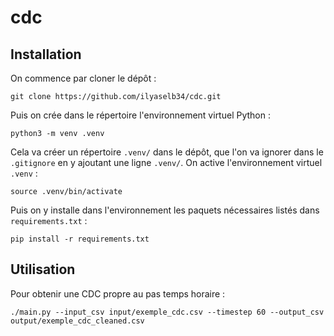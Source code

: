 # cdc

## Installation

On commence par cloner le dépôt :

```shell
git clone https://github.com/ilyaselb34/cdc.git
```

Puis on crée dans le répertoire l'environnement virtuel Python :

```shell
python3 -m venv .venv
```

Cela va créer un répertoire `.venv/` dans le dépôt, que l'on va ignorer dans le `.gitignore` en y ajoutant une ligne `.venv/`. On active l'environnement virtuel `.venv` :

```shell
source .venv/bin/activate
```

Puis on y installe dans l'environnement les paquets nécessaires listés dans `requirements.txt` :

```shell
pip install -r requirements.txt
```

## Utilisation

Pour obtenir une CDC propre au pas temps horaire :

```shell
./main.py --input_csv input/exemple_cdc.csv --timestep 60 --output_csv output/exemple_cdc_cleaned.csv
```
